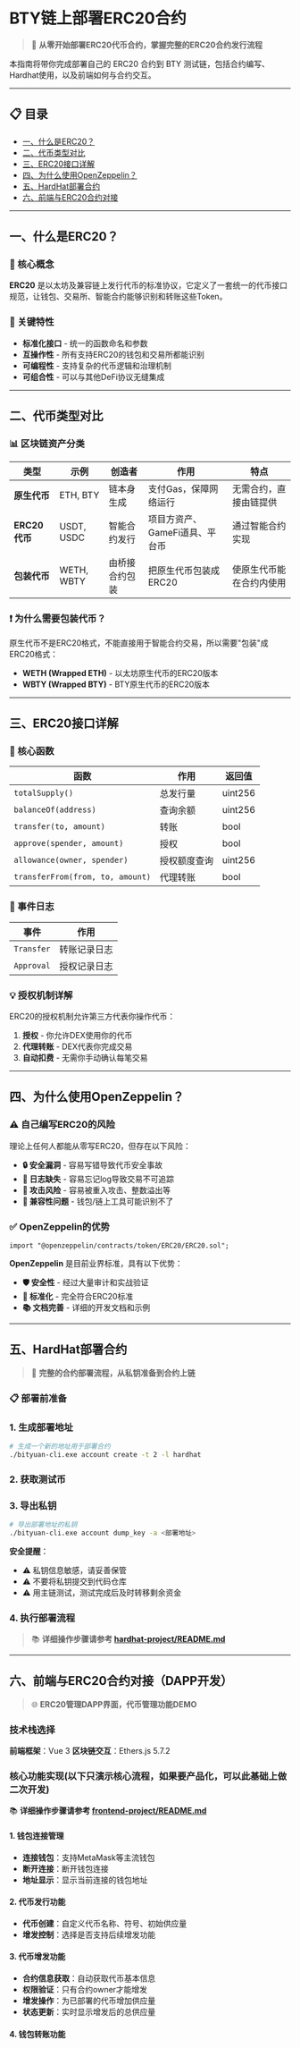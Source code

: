 # BTY链上部署ERC20合约

> 🚀 **从零开始部署ERC20代币合约，掌握完整的ERC20合约发行流程**

本指南将带你完成部署自己的 ERC20 合约到 BTY 测试链，包括合约编写、Hardhat使用，以及前端如何与合约交互。

---

## 📋 目录

- [一、什么是ERC20？](#一什么是erc20)
- [二、代币类型对比](#二代币类型对比)
- [三、ERC20接口详解](#三erc20接口详解)
- [四、为什么使用OpenZeppelin？](#四为什么使用openzeppelin)
- [五、HardHat部署合约](#五HardHat部署合约)
- [六、前端与ERC20合约对接](#六前端与erc20合约对接)

---

## 一、什么是ERC20？

### 🎯 核心概念

**ERC20** 是以太坊及兼容链上发行代币的标准协议，它定义了一套统一的代币接口规范，让钱包、交易所、智能合约能够识别和转账这些Token。

### 🔑 关键特性

- **标准化接口** - 统一的函数命名和参数
- **互操作性** - 所有支持ERC20的钱包和交易所都能识别
- **可编程性** - 支持复杂的代币逻辑和治理机制
- **可组合性** - 可以与其他DeFi协议无缝集成

---

## 二、代币类型对比

### 📊 区块链资产分类

| 类型 | 示例 | 创造者 | 作用 | 特点 |
|------|------|--------|------|------|
| **原生代币** | ETH, BTY | 链本身生成 | 支付Gas，保障网络运行 | 无需合约，直接由链提供 |
| **ERC20代币** | USDT, USDC | 智能合约发行 | 项目方资产、GameFi道具、平台币 | 通过智能合约实现 |
| **包装代币** | WETH, WBTY | 由桥接合约包装 | 把原生代币包装成ERC20 | 使原生代币能在合约内使用 |

### ❗ 为什么需要包装代币？

原生代币不是ERC20格式，不能直接用于智能合约交易，所以需要"包装"成ERC20格式：

- **WETH (Wrapped ETH)** - 以太坊原生代币的ERC20版本
- **WBTY (Wrapped BTY)** - BTY原生代币的ERC20版本

---

## 三、ERC20接口详解

### 🔧 核心函数

| 函数 | 作用 | 返回值 |
|------|------|--------|
| `totalSupply()` | 总发行量 |  uint256 |
| `balanceOf(address)` | 查询余额 | uint256 |
| `transfer(to, amount)` | 转账 |  bool |
| `approve(spender, amount)` | 授权 |  bool |
| `allowance(owner, spender)` | 授权额度查询 |  uint256 |
| `transferFrom(from, to, amount)` | 代理转账 |  bool |

### 📝 事件日志

| 事件 | 作用 | 
|------|------|
| `Transfer` | 转账记录日志 | 
| `Approval` | 授权记录日志 | 

### 💡 授权机制详解

ERC20的授权机制允许第三方代表你操作代币：

1. **授权** - 你允许DEX使用你的代币
2. **代理转账** - DEX代表你完成交易
3. **自动扣费** - 无需你手动确认每笔交易

---

## 四、为什么使用OpenZeppelin？

### ⚠️ 自己编写ERC20的风险

理论上任何人都能从零写ERC20，但存在以下风险：

- **🔒 安全漏洞** - 容易写错导致代币安全事故
- **📝 日志缺失** - 容易忘记log导致交易不可追踪
- **🎯 攻击风险** - 容易被重入攻击、整数溢出等
- **🔌 兼容性问题** - 钱包/链上工具可能识别不了

### ✅ OpenZeppelin的优势

```solidity
import "@openzeppelin/contracts/token/ERC20/ERC20.sol";
```

**OpenZeppelin** 是目前业界标准，具有以下优势：

- **🛡️ 安全性** - 经过大量审计和实战验证
- **🔧 标准化** - 完全符合ERC20标准
- **📚 文档完善** - 详细的开发文档和示例

---

## 五、HardHat部署合约

> 🚀 **完整的合约部署流程，从私钥准备到合约上链**

### 📋 部署前准备

### 1. 生成部署地址

```bash
# 生成一个新的地址用于部署合约
./bityuan-cli.exe account create -t 2 -l hardhat
```

### 2. 获取测试币

### 3. 导出私钥

```bash
# 导出部署地址的私钥
./bityuan-cli.exe account dump_key -a <部署地址>
```

**安全提醒**：
- ⚠️ 私钥信息敏感，请妥善保管
- ⚠️ 不要将私钥提交到代码仓库
- ⚠️ 用主链测试，测试完成后及时转移剩余资金

### 4. 执行部署流程

> 📚 **详细操作步骤请参考 [hardhat-project/README.md](./hardhat-project/README.md)**

---

## 六、前端与ERC20合约对接（DAPP开发）

> 🌐 **ERC20管理DAPP界面，代币管理功能DEMO**

### 技术栈选择

**前端框架**：Vue 3
**区块链交互**：Ethers.js 5.7.2

### 核心功能实现(以下只演示核心流程，如果要产品化，可以此基础上做二次开发)

 📚 **详细操作步骤请参考 [frontend-project/README.md](./frontend-project/README.md)**

#### 1. 钱包连接管理
- **连接钱包**：支持MetaMask等主流钱包
- **断开连接**：断开钱包连接
- **地址显示**：显示当前连接的钱包地址

#### 2. 代币发行功能
- **代币创建**：自定义代币名称、符号、初始供应量
- **增发控制**：选择是否支持后续增发功能

#### 3. 代币增发功能
- **合约信息获取**：自动获取代币基本信息
- **权限验证**：只有合约owner才能增发
- **增发操作**：为已部署的代币增加供应量
- **状态更新**：实时显示增发后的总供应量

#### 4. 钱包转账功能

